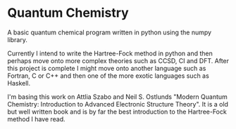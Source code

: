 # Quantum Chemistry
A basic quantum chemical program written in python using the numpy library.

Currently I intend to write the Hartree-Fock method in python and then perhaps move onto more complex theories such as CCSD, CI and DFT. After this project is complete I might move onto another language such as Fortran, C or C++ and then one of the more exotic languages such as Haskell.

I'm basing this work on Attlia Szabo and Neil S. Ostlunds "Modern Quantum Chemistry: Introduction to Advanced Electronic Structure Theory". It is a old but well written book and is by far the best introduction to the Hartree-Fock method I have read. 
